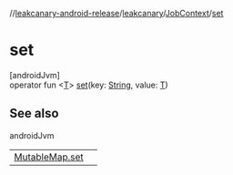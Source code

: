 //[leakcanary-android-release](../../../index.md)/[leakcanary](../index.md)/[JobContext](index.md)/[set](set.md)

# set

[androidJvm]\
operator fun &lt;[T](set.md)&gt; [set](set.md)(key: [String](https://kotlinlang.org/api/latest/jvm/stdlib/kotlin/-string/index.html), value: [T](set.md))

## See also

androidJvm

| | |
|---|---|
| [MutableMap.set](https://kotlinlang.org/api/latest/jvm/stdlib/kotlin.collections/index.html) |  |
